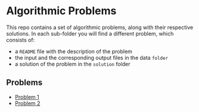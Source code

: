 # Algorithmic Problems

This repo contains a set of algorithmic problems, along with their respective solutions. In each sub-folder you will find a different problem, which consists of:
- a ``README`` file with the description of the problem
- the input and the corresponding output files in the data ``folder``
- a solution of the problem in the ``solution`` folder

## Problems

- [Problem 1](problem-1)
- [Problem 2](problem-2)